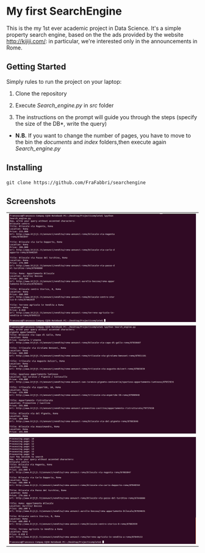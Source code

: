 

# My first SearchEngine
This is the my 1st ever academic project in Data Science. It's a simple property search engine, based on the the ads provided by the website http://kijiji.com/: in particular, we're interested only in the announcements in Rome.

## Getting Started
Simply rules to run the project on your laptop:
1. Clone the repository

2. Execute *Search_engine.py* in *src* folder

3. The instructions on the prompt will guide you through the steps (specify the size of the DB*, write the query)


* **N.B.** If you want to change the number of pages, you have to move to the bin the *documents* and *index* folders,then execute again *Search_engine.py* 

## Installing

```
git clone https://github.com/FraFabbri/searchengine
```

## Screenshots

<table style="width:100%">
 <tr>
   <td><img src='Screenshot_1.png'></td>
 </tr>
 <tr>
   <td><img src='Screenshot_2.png'></td>
 </tr>
 <tr>
   <td><img src='Screenshot_3.png'></td>
 </tr>
</table>


